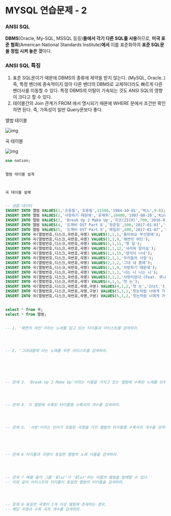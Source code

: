 # MYSQL 연습문제 - 2 





### ANSI SQL

**DBMS**(Oracle, My-SQL, MSSQL 등등)**들에서 각기 다른 SQL를 사용**하므로, **미국 표준 협회**(American National Standards Institute)**에서** 이를 표준화하여 **표준 SQL문을 정립 시켜 놓은 것**이다.

 



### ANSI SQL 특징

1. 표준 SQL문이기 때문에 DBMS의 종류에 제약을 받지 않는다. (MySQL, Oracle..)
   즉, 특정 벤더에 종속적이지 않아 다른 벤더의 DBMS로 교체하더라도 빠르게 다른 벤더사를 이동할 수 있다.
   특정 DBMS의 이탈이 가속되는 것도 ANSI SQL의 영향이 크다고 할 수 있다.
2. 테이블간의 Join 관계가 FROM 에서 명시되기 때문에 WHERE 문에서 조건만 확인하면 된다.
   즉, 가독성이 일반 Query문보다 좋다.











앨범 테이블 

![img](https://blog.kakaocdn.net/dn/cdIEcU/btrzLwEmz0g/cvCGcBYzskmivDeqCJk51K/img.png)





곡 테이블 

![img](https://blog.kakaocdn.net/dn/GjTyY/btrzNCjyZhO/BeRc1MHYpspmRJ9VlXmz1k/img.png)





```sql
use nation; 


앨범 테이블 설계 



곡 테이블 설꼐 


-- 샘플 데이터 
INSERT INTO 앨범 VALUES(1,'조용필','조용필',11500,'1984-10-01','벅스',9.8);
INSERT INTO 앨범 VALUES(2,'사랑하기 때문에','유재하',10400,'1987-08-20','KingPin',9.7);
INSERT INTO 앨범 VALUES(3, 'Break Up 2 Make Up','지코(ZICO)',700,'2016-01-25','CJ E&M MUSIC',7.6);
INSERT INTO 앨범 VALUES(4, '도깨비 OST Part 8','정준일',500,'2017-01-01','CJ E&M MUSIC',9.5);
INSERT INTO 앨범 VALUES(5, '도깨비 OST Part 9','에일리',600,'2017-01-07','CJ E&M MUSIC',8);
INSERT INTO 곡(앨범번호,디스크,곡번호,곡명) VALUES(1,1,1,'돌아와요 부산항에');
INSERT INTO 곡(앨범번호,디스크,곡번호,곡명) VALUES(1,1,9,'해변의 여인');
INSERT INTO 곡(앨범번호,디스크,곡번호,곡명) VALUES(1,1,11,'옛 일');
INSERT INTO 곡(앨범번호,디스크,곡번호,곡명) VALUES(1,1,12,'서러워 말아요');
INSERT INTO 곡(앨범번호,디스크,곡번호,곡명) VALUES(1,1,15,'생각이 나네');
INSERT INTO 곡(앨범번호,디스크,곡번호,곡명) VALUES(2,1,1,'우리들의 사랑');
INSERT INTO 곡(앨범번호,디스크,곡번호,곡명) VALUES(2,1,2,'그대 내 품에');
INSERT INTO 곡(앨범번호,디스크,곡번호,곡명) VALUES(2,1,9,'사랑하기 때문에');
INSERT INTO 곡(앨범번호,디스크,곡번호,곡명) VALUES(3,1,1,'너는 나 나는 너');
INSERT INTO 곡(앨범번호,디스크,곡번호,곡명) VALUES(3,1,2,'사랑이었다 (Feat. 루나 of f(x))');
INSERT INTO 곡(앨범번호,디스크,곡번호,곡명) VALUES(4,1,1,'첫 눈');
INSERT INTO 곡(앨범번호,디스크,곡번호,곡명,구분) VALUES(4,1,2,'첫 눈','Inst.');
INSERT INTO 곡(앨범번호,디스크,곡번호,곡명,구분) VALUES(5,1,1,'첫눈처럼 너에게 가겠다','원곡');
INSERT INTO 곡(앨범번호,디스크,곡번호,곡명,구분) VALUES(5,1,2,'첫눈처럼 너에게 가겠다','Inst.');


select * from 곡;
select * from 앨범; 


-- 1. '해변의 여인'이라는 노래를 담고 있는 타이틀과 아티스트를 검색하라.




-- 2. '그대내품에'라는 노래를 부른 아티스트를 검색하라.

  




-- 문제 3. 'Break Up 2 Make Up'이라는 이름을 가지고 있는 앨범에 수록된 노래를 모두 검색하라.




-- 문제 4. 각 앨범에 수록된 타이틀별 수록곡의 개수를 검색하라.




-- 문제 5. '사랑'이라는 단어가 포함된 곡명을 가진 앨범의 타이틀별 수록곡의 개수를 검색하라.





-- 문제 6 타이틀과 곡명이 동일한 앨범의 노래 이름을 검색하라.


  

-- 문제 7 예를 들어 그룹 'Blur'가 'Blur'라는 이름의 앨범을 발매할 수 있다.
-- 이와 같이 아티스트와 타이틀이 동일한 앨범의 타이틀을 검색하라.




-- 문제 8 동일한 곡명이 2개 이상 앨범에 존재하는 경우,
-- 해당 곡명과 수록 곡의 개수를 검색하라.



```











